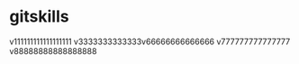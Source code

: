 # gitskills
v111111111111111111
v3333333333333v66666666666666
v777777777777777
v88888888888888888


